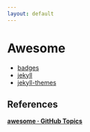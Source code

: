```yaml
---
layout: default
---
```


# Awesome

- [badges](./badges.md)
- [jekyll](./jekyll.md)
- [jekyll-themes](./jekyll-themes.md)

## References

[**awesome · GitHub Topics**](https://github.com/topics/awesome)
<!-- 
- ![](https://img.shields.io/github/stars/?style=flat)
    [](https://github.com/)
      : 

 -->